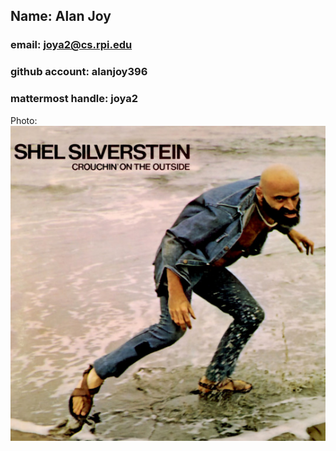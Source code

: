 ## Name: Alan Joy
### email: joya2@cs.rpi.edu
### github account: alanjoy396
### mattermost handle: joya2
Photo: ![Shel](images/889.png)
